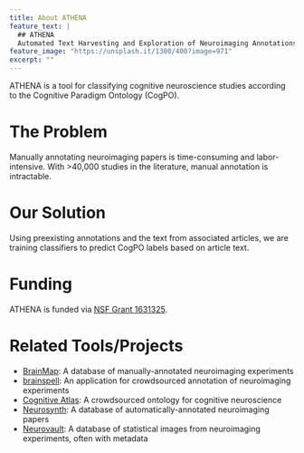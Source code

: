 ```yaml
---
title: About ATHENA
feature_text: |
  ## ATHENA
  Automated Text Harvesting and Exploration of Neuroimaging Annotations (ATHENA) is a tool for classifying cognitive neuroscience studies according to the Cognitive Paradigm Ontology (CogPO).
feature_image: "https://unsplash.it/1300/400?image=971"
excerpt: ""
---
```


ATHENA is a tool for classifying cognitive neuroscience studies according to the Cognitive Paradigm Ontology (CogPO).

# The Problem
Manually annotating neuroimaging papers is time-consuming and labor-intensive. With >40,000 studies in the literature, manual annotation is intractable.

# Our Solution
Using preexisting annotations and the text from associated articles, we are training classifiers to predict CogPO labels based on article text.

# Funding
ATHENA is funded via [NSF Grant 1631325](https://www.nsf.gov/awardsearch/showAward?AWD_ID=1631325).

# Related Tools/Projects
* [BrainMap](http://www.brainmap.org): A database of manually-annotated neuroimaging experiments
* [brainspell](https://brainspell.herokuapp.com): An application for crowdsourced annotation of neuroimaging experiments
* [Cognitive Atlas](http://www.cognitiveatlas.org): A crowdsourced ontology for cognitive neuroscience
* [Neurosynth](http://neurosynth.org): A database of automatically-annotated neuroimaging papers
* [Neurovault](http://www.neurovault.org): A database of statistical images from neuroimaging experiments, often with metadata
